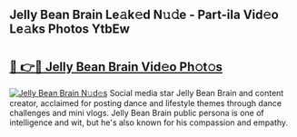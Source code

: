 ## Jelly Bean Brain Le𝚊k𝚎d N𝚞𝚍e - Part-iIa Vid𝚎o Le𝚊ks Photos YtbEw

# <h2><a href="http://fbf9oo7.evod.top/?m=Jelly+Bean+Brain">🔗 👉🔴 Jelly Bean Brain Vid𝚎o Ph𝚘t𝚘s</a></h2>

[![Jelly Bean Brain N𝚞d𝚎s](https://i.imgur.com/8V9OHl7.gif)](http://fbf9oo7.evod.top/?m=Jelly+Bean+Brain)
Social media star Jelly Bean Brain and content creator, acclaimed for posting dance and lifestyle themes through dance challenges and mini vlogs. Jelly Bean Brain public persona is one of intelligence and wit, but he's also known for his compassion and empathy. 
